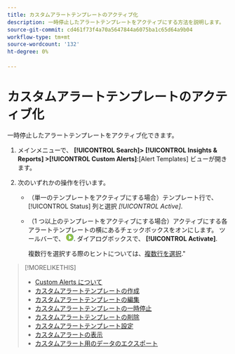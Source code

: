 ```yaml
---
title: カスタムアラートテンプレートのアクティブ化
description: 一時停止したアラートテンプレートをアクティブにする方法を説明します。
source-git-commit: cd461f73f4a70a5647844a6075ba1c65d64a9b04
workflow-type: tm+mt
source-wordcount: '132'
ht-degree: 0%

---
```


# カスタムアラートテンプレートのアクティブ化

一時停止したアラートテンプレートをアクティブ化できます。

1. メインメニューで、 **[!UICONTROL Search]> [!UICONTROL Insights & Reports] >[!UICONTROL Custom Alerts]**:[Alert Templates] ビューが開きます。

1. 次のいずれかの操作を行います。

   * （単一のテンプレートをアクティブにする場合）テンプレート行で、 [!UICONTROL Status] 列と選択 *[!UICONTROL Active]*.

   * （1 つ以上のテンプレートをアクティブにする場合）アクティブにする各アラートテンプレートの横にあるチェックボックスをオンにします。 ツールバーで、 ![有効化](/help/search-social-commerce/assets/activate.png "有効化"). ダイアログボックスで、 **[!UICONTROL Activate]**.

      複数行を選択する際のヒントについては、[複数行を選択](/help/search-social-commerce/common-tasks/navigation-editing-selection/multiple-rows-select.md).&quot;

>[!MORELIKETHIS]
>
>* [Custom Alerts について](alert-about.md)
>* [カスタムアラートテンプレートの作成](alert-template-create.md)
>* [カスタムアラートテンプレートの編集](alert-template-edit.md)
>* [カスタムアラートテンプレートの一時停止](alert-template-pause.md)
>* [カスタムアラートテンプレートの削除](alert-template-delete.md)
>* [カスタムアラートテンプレート設定](alert-template-settings.md)
>* [カスタムアラートの表示](alert-view.md)
>* [カスタムアラート用のデータのエクスポート](alert-export-data.md)

